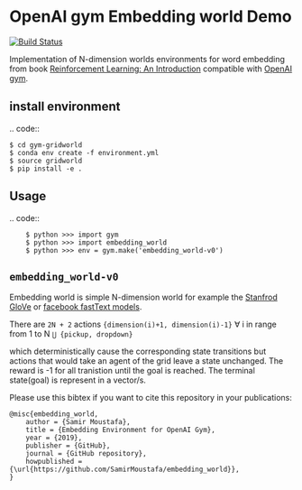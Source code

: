 
OpenAI gym Embedding world Demo
===============================
[![Build Status](https://travis-ci.org/SamirMoustafa/embedding_world.svg?branch=master)](https://travis-ci.org/SamirMoustafa/embedding_world)

Implementation of N-dimension worlds environments for word embedding
from book [Reinforcement Learning: An Introduction](http://incompleteideas.net/book/the-book-2nd.html)
compatible with [OpenAI gym](https://github.com/openai/gym>).

install environment
-------------------

.. code::

    $ cd gym-gridworld
    $ conda env create -f environment.yml
    $ source gridworld
    $ pip install -e .

Usage
-----

.. code::

        $ python >>> import gym
        $ python >>> import embedding_world
        $ python >>> env = gym.make('embedding_world-v0')

``embedding_world-v0``
----------------------

Embedding world is simple N-dimension world for example the [Stanfrod GloVe](https://nlp.stanford.edu/projects/glove/) or [facebook fastText models](https://github.com/facebookresearch/fastText/blob/master/pretrained-vectors.md).

There are `2N + 2` actions `{dimension(i)+1, dimension(i)-1}` ∀ i in range from 1 to N `⋃ {pickup, dropdown}`


which deterministically cause the corresponding state transitions
but actions that would take an agent of the grid leave a state unchanged.
The reward is -1 for all tranistion until the goal is reached.
The terminal state(goal) is represent in a vector/s.

Please use this bibtex if you want to cite this repository in your publications:

```
@misc{embedding_world,
    author = {Samir Moustafa},
    title = {Embedding Environment for OpenAI Gym},
    year = {2019},
    publisher = {GitHub},
    journal = {GitHub repository},
    howpublished = {\url{https://github.com/SamirMoustafa/embedding_world}},
}
```

